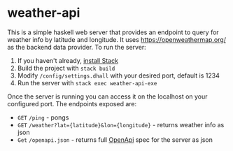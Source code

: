 # weather-api

This is a simple haskell web server that provides an endpoint to query for weather info by latitude and longitude. It uses https://openweathermap.org/ as the backend data provider. To run the server:

1. If you haven't already, [install Stack](https://www.fpcomplete.com/haskell/get-started/)
2. Build the project with `stack build`
3. Modify `/config/settings.dhall` with your desired port, default is 1234
4. Run the server with `stack exec weather-api-exe`

Once the server is running you can access it on the localhost on your configured port. The endpoints exposed are:

- `GET` `/ping` - pongs
- `GET` `/weather?lat={latitude}&lon={longitude}` - returns weather info as json
- `Get` `/openapi.json` - returns full [OpenApi](https://swagger.io/specification/) spec for the server as json
